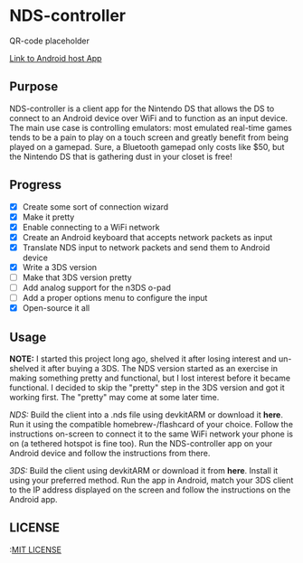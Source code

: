 NDS-controller
===============

QR-code placeholder

[Link to Android host App](https://play.google.com/store/apps/details?id=com.ldvhrtn.ndscontroller)

## Purpose
NDS-controller is a client app for the Nintendo DS that allows the DS to 
connect to an Android device over WiFi and to function as an input device. 
The main use case is controlling emulators: most emulated real-time games 
tends to be a pain to play on a touch screen and greatly benefit from being 
played on a gamepad. Sure, a Bluetooth gamepad only costs like $50, but the 
Nintendo DS that is gathering dust in your closet is free!

## Progress
- [x] Create some sort of connection wizard
- [x] Make it pretty
- [x] Enable connecting to a WiFi network
- [x] Create an Android keyboard that accepts network packets as input
- [x] Translate NDS input to network packets and send them to Android device
- [x] Write a 3DS version
- [ ] Make that 3DS version pretty
- [ ] Add analog support for the n3DS o-pad
- [ ] Add a proper options menu to configure the input
- [x] Open-source it all

## Usage 
**NOTE:** I started this project long ago, shelved it after losing interest 
and un-shelved it after buying a 3DS. The NDS version started as an exercise 
in making something pretty and functional, but I lost interest before it became 
functional. I decided to skip the "pretty" step in the 3DS version and got it
working first. The "pretty" may come at some later time.

*NDS:*
Build the client into a .nds file using devkitARM or download it __here__.
Run it using the compatible homebrew-/flashcard of your choice. Follow the 
instructions on-screen to connect it to the same WiFi network your phone is 
on (a tethered hotspot is fine too). Run the NDS-controller app on your 
Android device and follow the instructions from there.

*3DS:*
Build the client using devkitARM or download it from __here__. Install it 
using your preferred method. Run the app in Android, match your 3DS client 
to the IP address displayed on the screen and follow the instructions on the 
Android app.


## LICENSE
:[MIT LICENSE](LICENSE)
